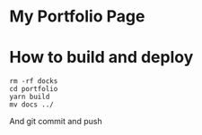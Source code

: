 # My Portfolio Page

# How to build and deploy

```
rm -rf docks
cd portfolio
yarn build
mv docs ../
```

And git commit and push
